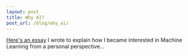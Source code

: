 ```yaml
---
layout: post
title: Why AI?
post_url: /blog/why_ai/
---
```


[Here's an essay](/blog/why_ai/) I wrote to explain how I became interested in Machine
Learning from a personal perspective...

